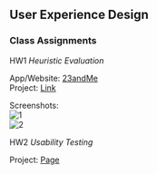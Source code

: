 ## User Experience Design 


### Class Assignments

HW1 *Heuristic Evaluation*

App/Website: [23andMe](https://you.23andme.com/) 
<br>
  Project: [Link](https://shaelalala.github.io/dh150/Shae%20Heuristic%20Evaluation.pdf)
<br>
  

Screenshots: 
  <br>
  ![1](https://shaelalala.github.com/dh150/app1.PNG)
  <br>
  ![2](https://shaelalala.github.com/dh150/app2.PNG)
  
  
HW2 *Usability Testing*

Project: [Page](usability_test.md)

